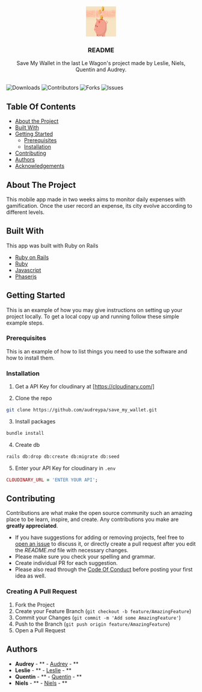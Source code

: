 <br/>
<p align="center">
  <a href="https://github.com/audreypa/save_my_wallet">
    <img src="app/assets/images/cover.png" alt="Logo" width="80" height="80">
  </a>

  <h3 align="center">README</h3>

  <p align="center">
    Save My Wallet in the last Le Wagon's project made by Leslie, Niels, Quentin and Audrey.
    <br/>
    <br/>
  </p>
</p>

![Downloads](https://img.shields.io/github/downloads/audreypa/save_my_wallet/total) ![Contributors](https://img.shields.io/github/contributors/audreypa/save_my_wallet?color=dark-green) ![Forks](https://img.shields.io/github/forks/audreypa/save_my_wallet?style=social) ![Issues](https://img.shields.io/github/issues/audreypa/save_my_wallet)

## Table Of Contents

* [About the Project](#about-the-project)
* [Built With](#built-with)
* [Getting Started](#getting-started)
  * [Prerequisites](#prerequisites)
  * [Installation](#installation)
* [Contributing](#contributing)
* [Authors](#authors)
* [Acknowledgements](#acknowledgements)

## About The Project

This mobile app made in two weeks aims to monitor daily expenses with gamification. Once the user record an expense, its city evolve according to different levels.

## Built With

This app was built with Ruby on Rails

* [Ruby on Rails](https://rubyonrails.org/)
* [Ruby](https://ruby-doc.org/3.2.2/)
* [Javascript](https://developer.mozilla.org/en-US/docs/Web/JavaScript)
* [Phaserjs](https://phaser.io/)

## Getting Started

This is an example of how you may give instructions on setting up your project locally.
To get a local copy up and running follow these simple example steps.

### Prerequisites

This is an example of how to list things you need to use the software and how to install them.


### Installation

1. Get a  API Key for cloudinary at [https://cloudinary.com/]

2. Clone the repo

```sh
git clone https://github.com/audreypa/save_my_wallet.git
```

3. Install packages

```sh
bundle install
```
4. Create db

```sh
rails db:drop db:create db:migrate db:seed
```

5. Enter your API Key for cloudinary in `.env`

```ruby
CLOUDINARY_URL = 'ENTER YOUR API';
```

## Contributing

Contributions are what make the open source community such an amazing place to be learn, inspire, and create. Any contributions you make are **greatly appreciated**.
* If you have suggestions for adding or removing projects, feel free to [open an issue](https://github.com/audreypa/save_my_wallet/issues/new) to discuss it, or directly create a pull request after you edit the *README.md* file with necessary changes.
* Please make sure you check your spelling and grammar.
* Create individual PR for each suggestion.
* Please also read through the [Code Of Conduct](https://github.com/audreypa/save_my_wallet/blob/main/CODE_OF_CONDUCT.md) before posting your first idea as well.

### Creating A Pull Request

1. Fork the Project
2. Create your Feature Branch (`git checkout -b feature/AmazingFeature`)
3. Commit your Changes (`git commit -m 'Add some AmazingFeature'`)
4. Push to the Branch (`git push origin feature/AmazingFeature`)
5. Open a Pull Request

## Authors

* **Audrey** - ** - [Audrey](https://github.com/audreypa/) - **
* **Leslie** - ** - [Leslie](https://github.com/LeslieRds) - **
* **Quentin** - ** - [Quentin](https://github.com/Quentinrbd) - **
* **Niels** - ** - [Niels](https://github.com/leN43) - **
